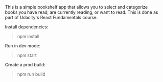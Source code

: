 This is a simple bookshelf app that allows you to select and categorize books you have read, are currently reading, or want to read. This is done as part of Udacity's React Fundamentals course.

Install dependencies:
> npm install

Run in dev mode:
> npm start

Create a prod build:
> npm run build
